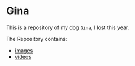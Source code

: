 # Gina

This is a repository of my dog `Gina`, I lost this year.

The Repository contains:

- [images](./images)
- [videos](./videos)
